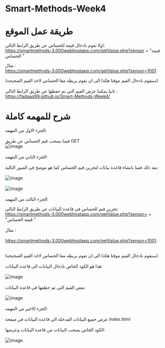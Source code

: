 # Smart-Methods-Week4
# طريقة عمل الموقع
اولا نقوم بادخال قيمة للحساس عن طريق الرابط التالي:
<br/>
https://smartmethods-3.000webhostapp.com/getValue.php?sensor + "قيمة الحساس "
<br />

مثال :
<br />
https://smartmethods-3.000webhostapp.com/getValue.php?sensor=1001
<br />

(سنقوم بادخال القيم موقتا هكذا الى ان نقوم بربطه معا الحساس لاخذ القيم الصحيحه)
<br />
<br />
ثانيا يمكننا عرض القيم التي تم حفظها عن طريق الرابط التالي :
https://fadaaq99.github.io/Smart-Methods-Week4/
<br />
# شرح للمهمه كاملة
الجزء الاول من المهمه:
<br />
<br />
قمنا بسحب قيم الحساس عن طريق GET 
<br />
![image](https://user-images.githubusercontent.com/110176361/181617733-bbfd0453-8a1f-46e3-8b08-747810f14b46.png)
<br />
<br />
الجزء الثاني من المهمه:
<br />
<br />
بعد ذلك قمنا بانشاء قاعدة بيانات لتخزين قيم الحساس كما هو موضح في الصور التالية:
<br />
<br />
![image](https://user-images.githubusercontent.com/98231758/181791468-9b9fea43-6ce8-4d45-9f6a-4c316f15c321.png)
<br />
<br />
![image](https://user-images.githubusercontent.com/98231758/181791570-67a6a3df-971e-442f-af90-a99761e66160.png)
<br />
<br />
الجزء الثالث من المهمه:

تخزين قيم الحساس في قاعدة البيانات عن طريق الرابط التالي:
https://smartmethods-3.000webhostapp.com/getValue.php?sensor= + "قيمة الحساس "
<br />
<br />
مثال :
<br />
<br />
https://smartmethods-3.000webhostapp.com/getValue.php?sensor=1001
<br />
<br />

(سنقوم بادخال القيم موقتا هكذا الى ان نقوم بربطه معا الحساس لاخذ القيم الصحيحه)
<br />
<br />
هذا هو الكود الخاص بادخال البيانات الى قاعدة البيانات:
<br />
<br />
![image](https://user-images.githubusercontent.com/98231758/181792020-f6051849-f093-4f1d-b31a-fdfa3697ab0a.png)
<br />
<br />
بعض القيم التي تم حظفها في قاعدة البيانات:
<br />
<br />
![image](https://user-images.githubusercontent.com/98231758/181791850-e0741022-82d7-46e6-abbb-98d6e449f4f0.png)
<br />
<br />
الجزء الاخير من المهمه:
<br />
<br />
عرض جميع البيانات المدخلة الى قاعدة البيانات في صفحة 
index.html
<br />
<br />
الكود الخاص بسحب البيانات من قاعدة البيانات وعرضها:
<br />
<br />
![image](https://user-images.githubusercontent.com/98231758/181792053-bbfd1157-20a5-4504-ad01-f76e58ff9eb5.png)
<br />
<br />
